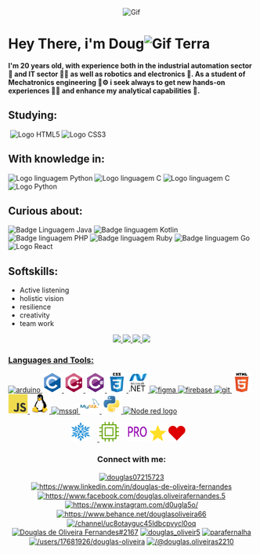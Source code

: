 <p align="center">
 <img src="assets/2021-12-18-07-12-56.gif" alt="Gif">
 </p>


 <div align="left">
  <h1>Hey There, i'm Doug<img width="47px" height="47px" src="https://www.gifs-animados.net/mundo/universo003.gif" alt="Gif Terra"></h1>
 <p><strong>I'm 20 years old, with experience both in the industrial automation sector 🦾 and IT sector 👨‍💻 as well as robotics and electronics 🤖. As a student of Mechatronics engineering 🔋⚙️ i seek always to get new hands-on experiences 🤲🏼 and enhance my analytical capabilities 🧠. </strong></p>
   </div>
   <h2>Studying:</h2>
   
   <p>
   <img src="https://img.shields.io/badge/JavaScript-F7DF1E?style=for-the-badge&logo=javascript&logoColor=black" alt="">
   <img src="https://img.shields.io/badge/HTML-239120?style=for-the-badge&logo=html5&logoColor=white" alt="Logo HTML5">
   <img src="https://img.shields.io/badge/CSS-239120?&style=for-the-badge&logo=css3&logoColor=white" alt="Logo CSS3">
   </p>
   <h2>With knowledge in:</h2>
   <p>
   <img src="https://img.shields.io/badge/Python-3776AB?style=for-the-badge&logo=python&logoColor=white" alt="Logo linguagem Python">
   <img src="https://img.shields.io/badge/C-00599C?style=for-the-badge&logo=c&logoColor=white" alt="Logo linguagem C">
   <img src="https://img.shields.io/badge/C%2B%2B-00599C?style=for-the-badge&logo=c%2B%2B&logoColor=white" alt="Logo linguagem C">
   <img src="https://img.shields.io/badge/C%23-239120?style=for-the-badge&logo=c-sharp&logoColor=white" alt="Logo Python" alt="">
   <img src="" alt="">
 </p>
  
   <h2>Curious about:</h2>
   <p>
   <img src="https://img.shields.io/badge/Java-ED8B00?style=for-the-badge&logo=java&logoColor=white" alt="Badge Linguagem Java">
   <img src="https://img.shields.io/badge/Kotlin-0095D5?&style=for-the-badge&logo=kotlin&logoColor=white" alt="Badge linguagem Kotlin">
   <img src="https://img.shields.io/badge/PHP-777BB4?style=for-the-badge&logo=php&logoColor=white" alt="Badge linguagem PHP">
   <img src="https://img.shields.io/badge/Ruby-CC342D?style=for-the-badge&logo=ruby&logoColor=white" alt="Badge linguagem Ruby">
   <img src="https://img.shields.io/badge/Go-00ADD8?style=for-the-badge&logo=go&logoColor=white" alt="Badge linguagem Go">
   <img src="https://img.shields.io/badge/React-20232A?style=for-the-badge&logo=react&logoColor=61DAFB" alt="Logo React">
 </p>
  <h2>Softskills:</h2>
   <p>
 <ul>
  <li> Active listening
   <li> holistic vision
    <li> resilience
     <li> creativity
      <li> team work
  
  </ul>
 
  </p>
 
<div align="center">
 <a href="https://github.com/Parafernalha">
  <img height="200em" src="https://github-readme-stats.vercel.app/api/top-langs/?username=Parafernalha&layout=compact&theme=merko">
  <img height="200em" src="https://github-readme-streak-stats.herokuapp.com/?user=Parafernalha&theme=dark">
 <img  height="200em" src="https://github-readme-stats.vercel.app/api?username=Parafernalha&show_icons=true&theme=radical&include_all_commits=true">
  <img height="200em" src="https://activity-graph.herokuapp.com/graph?username=Parafernalha&theme=react-dark">
 
</div>
 
 
 <h3>Languages and Tools:</h3>
<p align="left"> <a href="https://www.arduino.cc/" target="_blank" rel="noreferrer"> <img src="https://cdn.worldvectorlogo.com/logos/arduino-1.svg" alt="arduino" width="40" height="40"/> </a> <a href="https://www.cprogramming.com/" target="_blank" rel="noreferrer"> <img src="https://raw.githubusercontent.com/devicons/devicon/master/icons/c/c-original.svg" alt="c" width="40" height="40"/> </a> <a href="https://www.w3schools.com/cpp/" target="_blank" rel="noreferrer"> <img src="https://raw.githubusercontent.com/devicons/devicon/master/icons/cplusplus/cplusplus-original.svg" alt="cplusplus" width="40" height="40"/> </a> <a href="https://www.w3schools.com/cs/" target="_blank" rel="noreferrer"> <img src="https://raw.githubusercontent.com/devicons/devicon/master/icons/csharp/csharp-original.svg" alt="csharp" width="40" height="40"/> </a> <a href="https://www.w3schools.com/css/" target="_blank" rel="noreferrer"> <img src="https://raw.githubusercontent.com/devicons/devicon/master/icons/css3/css3-original-wordmark.svg" alt="css3" width="40" height="40"/> </a> <a href="https://dotnet.microsoft.com/" target="_blank" rel="noreferrer"> <img src="https://raw.githubusercontent.com/devicons/devicon/master/icons/dot-net/dot-net-original-wordmark.svg" alt="dotnet" width="40" height="40"/> </a> <a href="https://www.figma.com/" target="_blank" rel="noreferrer"> <img src="https://www.vectorlogo.zone/logos/figma/figma-icon.svg" alt="figma" width="40" height="40"/> </a> <a href="https://firebase.google.com/" target="_blank" rel="noreferrer"> <img src="https://www.vectorlogo.zone/logos/firebase/firebase-icon.svg" alt="firebase" width="40" height="40"/> </a> <a href="https://git-scm.com/" target="_blank" rel="noreferrer"> <img src="https://www.vectorlogo.zone/logos/git-scm/git-scm-icon.svg" alt="git" width="40" height="40"/> </a> <a href="https://www.w3.org/html/" target="_blank" rel="noreferrer"> <img src="https://raw.githubusercontent.com/devicons/devicon/master/icons/html5/html5-original-wordmark.svg" alt="html5" width="40" height="40"/> </a> <a href="https://developer.mozilla.org/en-US/docs/Web/JavaScript" target="_blank" rel="noreferrer"> <img src="https://raw.githubusercontent.com/devicons/devicon/master/icons/javascript/javascript-original.svg" alt="javascript" width="40" height="40"/> </a> <a href="https://www.linux.org/" target="_blank" rel="noreferrer"> <img src="https://raw.githubusercontent.com/devicons/devicon/master/icons/linux/linux-original.svg" alt="linux" width="40" height="40"/> </a> <a href="https://www.microsoft.com/en-us/sql-server" target="_blank" rel="noreferrer"> <img src="https://www.svgrepo.com/show/303229/microsoft-sql-server-logo.svg" alt="mssql" width="40" height="40"/> </a> <a href="https://www.mysql.com/" target="_blank" rel="noreferrer"> <img src="https://raw.githubusercontent.com/devicons/devicon/master/icons/mysql/mysql-original-wordmark.svg" alt="mysql" width="40" height="40"/> </a> <a href="https://www.python.org" target="_blank" rel="noreferrer"> <img src="https://raw.githubusercontent.com/devicons/devicon/master/icons/python/python-original.svg" alt="python" width="40" height="40"/> </a> 
 <a href="https://nodered.org/" target="_blank" rel"noreferrer">
  <img src="https://media.discordapp.net/attachments/886717676850933863/922036961764589588/Node-RED1.png" alt="Node red logo" width="80px" height="80px"/> <a/> </p>
  </div>

<div align="center">
<a href='https://archiveprogram.github.com/'>
 <img src='https://raw.githubusercontent.com/acervenky/animated-github-badges/master/assets/acbadge.gif' width='40' height='40'></a> <a href='https://docs.github.com/en/developers'>
 <img src='https://raw.githubusercontent.com/acervenky/animated-github-badges/master/assets/devbadge.gif' width='40' height='40'></a> 
 <a href='https://github.com/pricing'>
 <img src='https://raw.githubusercontent.com/acervenky/animated-github-badges/master/assets/pro.gif' width='40' height='40'></a>
 <a href='https://stars.github.com/'>
 <img src='https://raw.githubusercontent.com/acervenky/animated-github-badges/master/assets/starbadge.gif' width='35' height='35'></a>
 <a href='https://docs.github.com/en/github/supporting-the-open-source-community-with-github-sponsors'>
 <img src='https://raw.githubusercontent.com/acervenky/animated-github-badges/master/assets/sponsorbadge.gif' width='35' height='35'></a> 
  </div>

 <h3 align="center">Connect with me:</h3>
<p align="center">
<a href="https://twitter.com/douglas07215723" target="blank"><img align="center" src="https://raw.githubusercontent.com/rahuldkjain/github-profile-readme-generator/master/src/images/icons/Social/twitter.svg" alt="douglas07215723" height="30" width="40" /></a>
<a href="https://linkedin.com/in/douglas-de-oliveira-fernandes" target="blank"><img align="center" src="https://raw.githubusercontent.com/rahuldkjain/github-profile-readme-generator/master/src/images/icons/Social/linked-in-alt.svg" alt="https://www.linkedin.com/in/douglas-de-oliveira-fernandes" height="30" width="40" /></a>
<a href="https://www.facebook.com/douglas.oliveirafernandes.5" target="blank"><img align="center" src="https://raw.githubusercontent.com/rahuldkjain/github-profile-readme-generator/master/src/images/icons/Social/facebook.svg" alt="https://www.facebook.com/douglas.oliveirafernandes.5" height="30" width="40" /></a>
<a href="https://www.instagram.com/d0ugla5o/" target="blank"><img align="center" src="https://raw.githubusercontent.com/rahuldkjain/github-profile-readme-generator/master/src/images/icons/Social/instagram.svg" alt="https://www.instagram.com/d0ugla5o/" height="30" width="40" /></a>
<a href="https://www.behance.net/douglasoliveira66" target="blank"><img align="center" src="https://raw.githubusercontent.com/rahuldkjain/github-profile-readme-generator/master/src/images/icons/Social/behance.svg" alt="https://www.behance.net/douglasoliveira66" height="30" width="40" /></a>
<a href="https://www.youtube.com/channel/UC8OTAygUC45LDbcpVyCl0OQ" target="blank"><img align="center" src="https://raw.githubusercontent.com/rahuldkjain/github-profile-readme-generator/master/src/images/icons/Social/youtube.svg" alt="/channel/uc8otayguc45ldbcpvycl0oq" height="30" width="40" /></a>
<a href="https://discord.gg/Douglas de Oliveira Fernandes#2167" target="blank"><img align="center" src="https://raw.githubusercontent.com/rahuldkjain/github-profile-readme-generator/master/src/images/icons/Social/discord.svg" alt="Douglas de Oliveira Fernandes#2167" height="30" width="40" /></a>
 <a href="https://www.hackerrank.com/douglas_oliveir5" target="blank"><img align="center" src="https://raw.githubusercontent.com/rahuldkjain/github-profile-readme-generator/master/src/images/icons/Social/hackerrank.svg" alt="douglas_oliveir5" height="30" width="40" /></a>
 <a href="https://dev.to/parafernalha" target="blank"><img align="center" src="https://raw.githubusercontent.com/rahuldkjain/github-profile-readme-generator/master/src/images/icons/Social/devto.svg" alt="parafernalha" height="30" width="40" /></a>
<a href="https://stackoverflow.com/users//users/17681926/douglas-oliveira" target="blank"><img align="center" src="https://raw.githubusercontent.com/rahuldkjain/github-profile-readme-generator/master/src/images/icons/Social/stack-overflow.svg" alt="/users/17681926/douglas-oliveira" height="30" width="40" /></a>
 <a href="https://medium.com//@douglas.oliveiras2210" target="blank"><img align="center" src="https://raw.githubusercontent.com/rahuldkjain/github-profile-readme-generator/master/src/images/icons/Social/medium.svg" alt="/@douglas.oliveiras2210" height="30" width="40" /></a>
 
